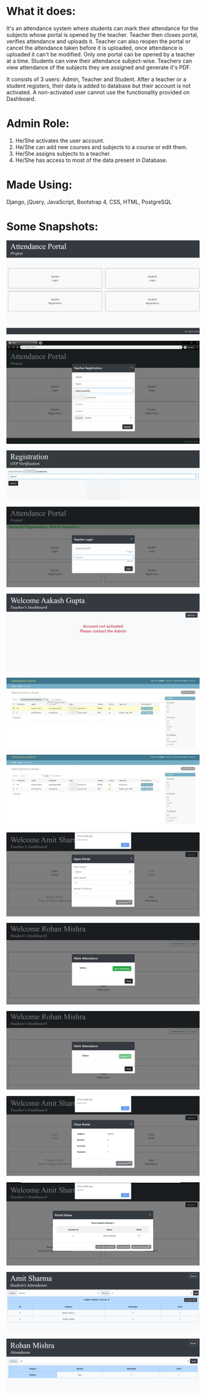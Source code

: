 # What it does:
It's an attendance system where students can mark their attendance for the subjects whose portal is opened by the teacher.
Teacher then closes portal, verifies attendance and uploads it. Teacher can also reopen the portal or cancel the attendance taken before it is uploaded, once attendance is uploaded it can't be modified. Only one portal can be opened by a teacher at a time.
Students can view their attendance subject-wise.
Teachers can view attendance of the subjects they are assigned and generate it's PDF.

It consists of 3 users: Admin, Teacher and Student.
After a teacher or a student registers, their data is added to database but their account is not activated.
A non-activated user cannot use the functionality provided on Dashboard.

# Admin Role:
1. He/She activates the user account.
2. He/She can add new courses and subjects to a course or edit them.
3. He/She assigns subjects to a teacher.
4. He/She has access to most of the data present in Database.

# Made Using:
Django, jQuery, JavaScript, Bootstrap 4, CSS, HTML, PostgreSQL

# Some Snapshots:
![](/snapshots/1.jpg)

![](/snapshots/2.jpg)

![](/snapshots/3.jpg)

![](/snapshots/4.jpg)

![](/snapshots/5.jpg)

![](/snapshots/6.jpg)

![](/snapshots/7.jpg)

![](/snapshots/8.jpg)

![](/snapshots/9.jpg)

![](/snapshots/10.jpg)

![](/snapshots/11.jpg)

![](/snapshots/12.jpg)

![](/snapshots/13.jpg)

![](/snapshots/14.jpg)
